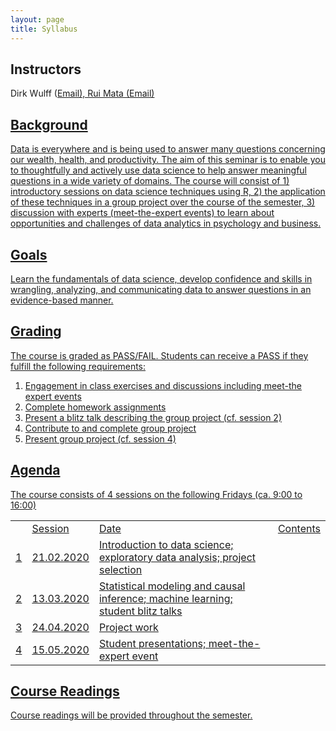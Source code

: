 ```yaml
---
layout: page
title: Syllabus
---
```


## Instructors
Dirk Wulff (<a href="mailto:dirk.wulff@unibas.ch">Email), Rui Mata (<a href="mailto:rui.mata@unibas.ch">Email)

## Background
Data is everywhere and is being used to answer many questions concerning our wealth, health, and productivity. The aim of this seminar is to enable you to thoughtfully and actively use data science to help answer meaningful questions in a wide variety of domains. The course will consist of 1) introductory sessions on data science techniques using R, 2) the application of these techniques in a group project over the course of the semester, 3) discussion with experts (meet-the-expert events) to learn about opportunities and challenges of data analytics in psychology and business.

## Goals
Learn the fundamentals of data science, develop confidence and skills in wrangling, analyzing, and communicating data to answer questions in an evidence-based manner.

## Grading
The course is graded as PASS/FAIL. Students can receive a PASS if they fulfill the following requirements:
1. Engagement in class exercises and discussions including meet-the expert events
2. Complete homework assignments
3. Present a blitz talk describing the group project (cf. session 2)
4. Contribute to and complete group project
5. Present group project (cf. session 4)

## Agenda
The course consists of 4 sessions on the following Fridays (ca. 9:00 to 16:00)

<table cellspacing="0" cellpadding="0">
<th>
  <td>Session</td>
  <td>Date</td>
  <td>Contents</td>
</th>
<tr>
  <td>1</td>
  <td>21.02.2020</td>
  <td>Introduction to data science; exploratory data analysis; project selection</td>
</tr>
<tr>
  <td>2</td>
  <td>13.03.2020</td>
  <td>Statistical modeling and causal inference; machine learning; student blitz talks</td>
</tr>
<tr>
  <td>3</td>
  <td>24.04.2020</td>
  <td>Project work</td>
</tr>
<tr>
  <td>4</td>
  <td>15.05.2020</td>
  <td>Student presentations; meet-the-expert event</td>
</tr>
</table>

## Course Readings
Course readings will be provided throughout the semester.
